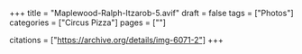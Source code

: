 +++
title = "Maplewood-Ralph-Itzarob-5.avif"
draft = false
tags = ["Photos"]
categories = ["Circus Pizza"]
pages = [""]

citations = ["https://archive.org/details/img-6071-2"]
+++
